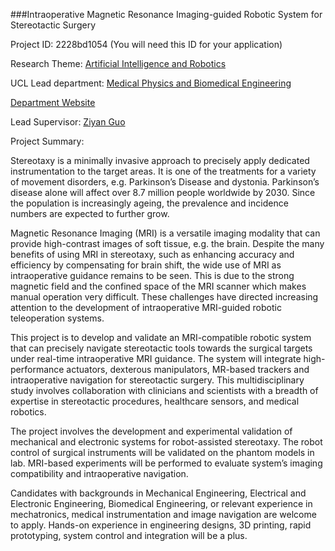 ###Intraoperative Magnetic Resonance Imaging-guided Robotic System for Stereotactic Surgery

Project ID: 2228bd1054
(You will need this ID for your application)

Research Theme: [Artificial Intelligence and Robotics](../themes/artificial-intelligence-and-robotics.md)

UCL Lead department: [Medical Physics and Biomedical Engineering](../departments/medical-physics-and-biomedical-engineering.md)

[Department Website](https://www.ucl.ac.uk/medical-physics-biomedical-engineering)

Lead Supervisor: [Ziyan Guo](https://iris.ucl.ac.uk/iris/browse/profile?upi=ZGUOB28)

Project Summary:

Stereotaxy is a minimally invasive approach to precisely apply dedicated instrumentation to the target areas. It is one of the treatments for a variety of movement disorders, e.g. Parkinson’s Disease and dystonia. Parkinson’s disease alone will affect over 8.7 million people worldwide by 2030. Since the population is increasingly ageing, the prevalence and incidence numbers are expected to further grow.
 
 Magnetic Resonance Imaging (MRI) is a versatile imaging modality that can provide high-contrast images of soft tissue, e.g. the brain. Despite the many benefits of using MRI in stereotaxy, such as enhancing accuracy and efficiency by compensating for brain shift, the wide use of MRI as intraoperative guidance remains to be seen. This is due to the strong magnetic field and the confined space of the MRI scanner which makes manual operation very difficult. These challenges have directed increasing attention to the development of intraoperative MRI-guided robotic teleoperation systems. 
 
 This project is to develop and validate an MRI-compatible robotic system that can precisely navigate stereotactic tools towards the surgical targets under real-time intraoperative MRI guidance. The system will integrate high-performance actuators, dexterous manipulators, MR-based trackers and intraoperative navigation for stereotactic surgery. This multidisciplinary study involves collaboration with clinicians and scientists with a breadth of expertise in stereotactic procedures, healthcare sensors, and medical robotics.
 
 The project involves the development and experimental validation of mechanical and electronic systems for robot-assisted stereotaxy. The robot control of surgical instruments will be validated on the phantom models in lab. MRI-based experiments will be performed to evaluate system’s imaging compatibility and intraoperative navigation. 
 
 Candidates with backgrounds in Mechanical Engineering, Electrical and Electronic Engineering, Biomedical Engineering, or relevant experience in mechatronics, medical instrumentation and image navigation are welcome to apply. Hands-on experience in engineering designs, 3D printing, rapid prototyping, system control and integration will be a plus.